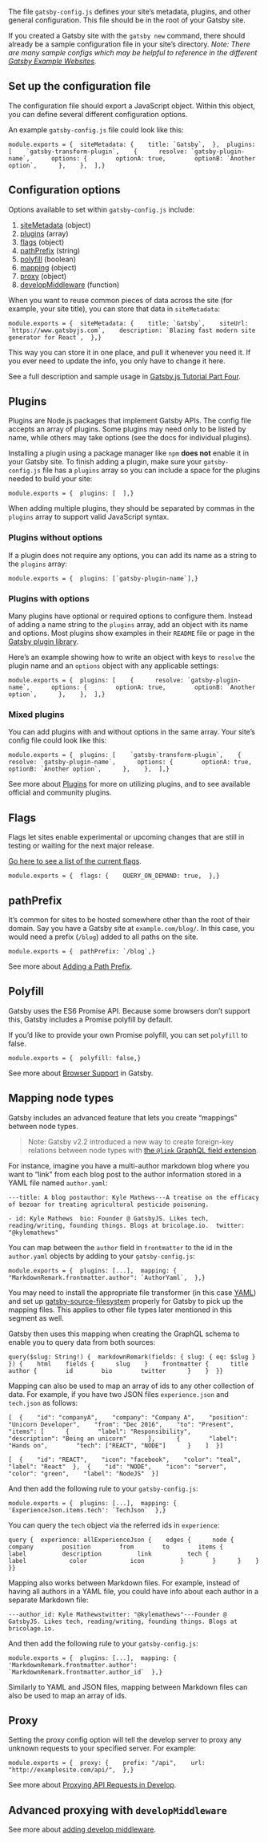 The file `gatsby-config.js` defines your site’s metadata, plugins, and other general configuration. This file should be in the root of your Gatsby site.

If you created a Gatsby site with the `gatsby new` command, there should already be a sample configuration file in your site’s directory. _Note: There are many sample configs which may be helpful to reference in the different [Gatsby Example Websites](https://github.com/gatsbyjs/gatsby/tree/master/examples)._

## [](https://www.gatsbyjs.com/docs/reference/config-files/gatsby-config/#set-up-the-configuration-file)Set up the configuration file

The configuration file should export a JavaScript object. Within this object, you can define several different configuration options.

An example `gatsby-config.js` file could look like this:

```
module.exports = {  siteMetadata: {    title: `Gatsby`,  },  plugins: [    `gatsby-transform-plugin`,    {      resolve: `gatsby-plugin-name`,      options: {        optionA: true,        optionB: `Another option`,      },    },  ],}
```

## [](https://www.gatsbyjs.com/docs/reference/config-files/gatsby-config/#configuration-options)Configuration options

Options available to set within `gatsby-config.js` include:

1.  [siteMetadata](https://www.gatsbyjs.com/docs/reference/config-files/gatsby-config/#sitemetadata) (object)
2.  [plugins](https://www.gatsbyjs.com/docs/reference/config-files/gatsby-config/#plugins) (array)
3.  [flags](https://www.gatsbyjs.com/docs/reference/config-files/gatsby-config/#flags) (object)
4.  [pathPrefix](https://www.gatsbyjs.com/docs/reference/config-files/gatsby-config/#pathprefix) (string)
5.  [polyfill](https://www.gatsbyjs.com/docs/reference/config-files/gatsby-config/#polyfill) (boolean)
6.  [mapping](https://www.gatsbyjs.com/docs/reference/config-files/gatsby-config/#mapping-node-types) (object)
7.  [proxy](https://www.gatsbyjs.com/docs/reference/config-files/gatsby-config/#proxy) (object)
8.  [developMiddleware](https://www.gatsbyjs.com/docs/reference/config-files/gatsby-config/#advanced-proxying-with-developmiddleware) (function)

When you want to reuse common pieces of data across the site (for example, your site title), you can store that data in `siteMetadata`:

```
module.exports = {  siteMetadata: {    title: `Gatsby`,    siteUrl: `https://www.gatsbyjs.com`,    description: `Blazing fast modern site generator for React`,  },}
```

This way you can store it in one place, and pull it whenever you need it. If you ever need to update the info, you only have to change it here.

See a full description and sample usage in [Gatsby.js Tutorial Part Four](https://www.gatsbyjs.com/docs/tutorial/part-four/#data-in-gatsby).

## [](https://www.gatsbyjs.com/docs/reference/config-files/gatsby-config/#plugins)Plugins

Plugins are Node.js packages that implement Gatsby APIs. The config file accepts an array of plugins. Some plugins may need only to be listed by name, while others may take options (see the docs for individual plugins).

Installing a plugin using a package manager like `npm` **does not** enable it in your Gatsby site. To finish adding a plugin, make sure your `gatsby-config.js` file has a `plugins` array so you can include a space for the plugins needed to build your site:

```
module.exports = {  plugins: [  ],}
```

When adding multiple plugins, they should be separated by commas in the `plugins` array to support valid JavaScript syntax.

### [](https://www.gatsbyjs.com/docs/reference/config-files/gatsby-config/#plugins-without-options)Plugins without options

If a plugin does not require any options, you can add its name as a string to the `plugins` array:

```
module.exports = {  plugins: [`gatsby-plugin-name`],}
```

### [](https://www.gatsbyjs.com/docs/reference/config-files/gatsby-config/#plugins-with-options)Plugins with options

Many plugins have optional or required options to configure them. Instead of adding a name string to the `plugins` array, add an object with its name and options. Most plugins show examples in their `README` file or page in the [Gatsby plugin library](https://www.gatsbyjs.com/plugins).

Here’s an example showing how to write an object with keys to `resolve` the plugin name and an `options` object with any applicable settings:

```
module.exports = {  plugins: [    {      resolve: `gatsby-plugin-name`,      options: {        optionA: true,        optionB: `Another option`,      },    },  ],}
```

### [](https://www.gatsbyjs.com/docs/reference/config-files/gatsby-config/#mixed-plugins)Mixed plugins

You can add plugins with and without options in the same array. Your site’s config file could look like this:

```
module.exports = {  plugins: [    `gatsby-transform-plugin`,    {      resolve: `gatsby-plugin-name`,      options: {        optionA: true,        optionB: `Another option`,      },    },  ],}
```

See more about [Plugins](https://www.gatsbyjs.com/docs/plugins/) for more on utilizing plugins, and to see available official and community plugins.

## [](https://www.gatsbyjs.com/docs/reference/config-files/gatsby-config/#flags)Flags

Flags let sites enable experimental or upcoming changes that are still in testing or waiting for the next major release.

[Go here to see a list of the current flags](https://github.com/gatsbyjs/gatsby/blob/master/packages/gatsby/src/utils/flags.ts).

```
module.exports = {  flags: {    QUERY_ON_DEMAND: true,  },}
```

## [](https://www.gatsbyjs.com/docs/reference/config-files/gatsby-config/#pathprefix)pathPrefix

It’s common for sites to be hosted somewhere other than the root of their domain. Say you have a Gatsby site at `example.com/blog/`. In this case, you would need a prefix (`/blog`) added to all paths on the site.

```
module.exports = {  pathPrefix: `/blog`,}
```

See more about [Adding a Path Prefix](https://www.gatsbyjs.com/docs/how-to/previews-deploys-hosting/path-prefix/).

## [](https://www.gatsbyjs.com/docs/reference/config-files/gatsby-config/#polyfill)Polyfill

Gatsby uses the ES6 Promise API. Because some browsers don’t support this, Gatsby includes a Promise polyfill by default.

If you’d like to provide your own Promise polyfill, you can set `polyfill` to false.

```
module.exports = {  polyfill: false,}
```

See more about [Browser Support](https://www.gatsbyjs.com/docs/how-to/custom-configuration/browser-support/#polyfills) in Gatsby.

## [](https://www.gatsbyjs.com/docs/reference/config-files/gatsby-config/#mapping-node-types)Mapping node types

Gatsby includes an advanced feature that lets you create “mappings” between node types.

> Note: Gatsby v2.2 introduced a new way to create foreign-key relations between node types with [the `@link` GraphQL field extension](https://www.gatsbyjs.com/docs/reference/graphql-data-layer/schema-customization/#foreign-key-fields).

For instance, imagine you have a multi-author markdown blog where you want to “link” from each blog post to the author information stored in a YAML file named `author.yaml`:

```
---title: A blog postauthor: Kyle Mathews---A treatise on the efficacy of bezoar for treating agricultural pesticide poisoning.
```

```
- id: Kyle Mathews  bio: Founder @ GatsbyJS. Likes tech, reading/writing, founding things. Blogs at bricolage.io.  twitter: "@kylemathews"
```

You can map between the `author` field in `frontmatter` to the id in the `author.yaml` objects by adding to your `gatsby-config.js`:

```
module.exports = {  plugins: [...],  mapping: {    "MarkdownRemark.frontmatter.author": `AuthorYaml`,  },}
```

You may need to install the appropriate file transformer (in this case [YAML](https://www.gatsbyjs.com/plugins/gatsby-transformer-yaml/)) and set up [gatsby-source-filesystem](https://www.gatsbyjs.com/plugins/gatsby-source-filesystem/) properly for Gatsby to pick up the mapping files. This applies to other file types later mentioned in this segment as well.

Gatsby then uses this mapping when creating the GraphQL schema to enable you to query data from both sources:

```
query($slug: String!) {  markdownRemark(fields: { slug: { eq: $slug } }) {    html    fields {      slug    }    frontmatter {      title      author {        id        bio        twitter      }    }  }}
```

Mapping can also be used to map an array of ids to any other collection of data. For example, if you have two JSON files `experience.json` and `tech.json` as follows:

```
[  {    "id": "companyA",    "company": "Company A",    "position": "Unicorn Developer",    "from": "Dec 2016",    "to": "Present",    "items": [      {        "label": "Responsibility",        "description": "Being an unicorn"      },      {        "label": "Hands on",        "tech": ["REACT", "NODE"]      }    ]  }]
```

```
[  {    "id": "REACT",    "icon": "facebook",    "color": "teal",    "label": "React"  },  {    "id": "NODE",    "icon": "server",    "color": "green",    "label": "NodeJS"  }]
```

And then add the following rule to your `gatsby-config.js`:

```
module.exports = {  plugins: [...],  mapping: {    'ExperienceJson.items.tech': `TechJson`  },}
```

You can query the `tech` object via the referred ids in `experience`:

```
query {  experience: allExperienceJson {    edges {      node {        company        position        from        to        items {          label          description          link          tech {            label            color            icon          }        }      }    }  }}
```

Mapping also works between Markdown files. For example, instead of having all authors in a YAML file, you could have info about each author in a separate Markdown file:

```
---author_id: Kyle Mathewstwitter: "@kylemathews"---Founder @ GatsbyJS. Likes tech, reading/writing, founding things. Blogs at bricolage.io.
```

And then add the following rule to your `gatsby-config.js`:

```
module.exports = {  plugins: [...],  mapping: {    'MarkdownRemark.frontmatter.author': `MarkdownRemark.frontmatter.author_id`  },}
```

Similarly to YAML and JSON files, mapping between Markdown files can also be used to map an array of ids.

## [](https://www.gatsbyjs.com/docs/reference/config-files/gatsby-config/#proxy)Proxy

Setting the proxy config option will tell the develop server to proxy any unknown requests to your specified server. For example:

```
module.exports = {  proxy: {    prefix: "/api",    url: "http://examplesite.com/api/",  },}
```

See more about [Proxying API Requests in Develop](https://www.gatsbyjs.com/docs/api-proxy/).

## [](https://www.gatsbyjs.com/docs/reference/config-files/gatsby-config/#advanced-proxying-with-developmiddleware)Advanced proxying with `developMiddleware`

See more about [adding develop middleware](https://www.gatsbyjs.com/docs/api-proxy/#advanced-proxying).